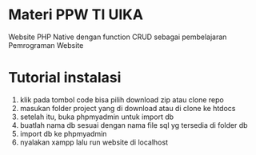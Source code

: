 # Materi PPW TI UIKA
Website PHP Native dengan function CRUD sebagai pembelajaran Pemrograman Website

# Tutorial instalasi
1. klik pada tombol code bisa pilih download zip atau clone repo
2. masukan folder project yang di download atau di clone ke htdocs
3. setelah itu, buka phpmyadmin untuk import db
4. buatlah nama db sesuai dengan nama file sql yg tersedia di folder db
5. import db ke phpmyadmin
7. nyalakan xampp lalu run website di localhost
